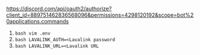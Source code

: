 
https://discord.com/api/oauth2/authorize?client_id=889751462836568096&permissions=4298120192&scope=bot%20applications.commands
  
1. ```bash vim .env```
2. ```bash LAVALINK_AUTH=<Lavalink password```
3. ```bash LAVALINK_URL=<Lavalink URL```
